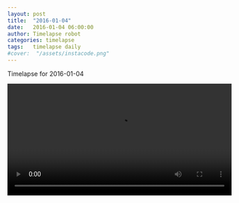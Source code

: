 ```yaml
---
layout: post
title:  "2016-01-04"
date:   2016-01-04 06:00:00
author: Timelapse robot
categories: timelapse
tags:	timelapse daily
#cover:  "/assets/instacode.png"
---
```

Timelapse for 2016-01-04

<video width="100%" controls="true">
  <source src="https://rest.s3for.me/bridgeinice/2016-01-04.webm" type="video/webm">
  <source src="https://rest.s3for.me/bridgeinice/2016-01-04.mp4" type="video/mp4">
  Your browser does not support the video tag.
</video>
